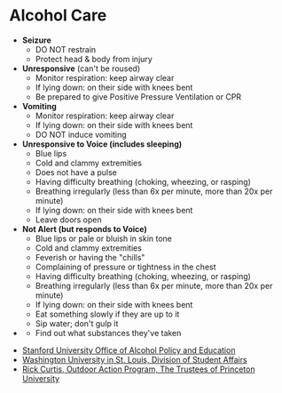 # Alcohol Care
* __Seizure__ <call></call>
  * DO NOT restrain
  * Protect head & body from injury
* __Unresponsive__ (can't be roused) <call></call>
  * Monitor respiration: keep airway clear
  * If lying down: on their side with knees bent
  * Be prepared to give Positive Pressure Ventilation or CPR
* __Vomiting__
  * Monitor respiration: keep airway clear
  * If lying down: on their side with knees bent
  * DO NOT induce vomiting
* __Unresponsive to Voice (includes sleeping)__
  * Blue lips <call></call>
  * Cold and clammy extremities <call></call>
  * Does not have a pulse <call></call>
  * Having difficulty breathing (choking, wheezing, or rasping) <call></call>
  * Breathing irregularly (less than 6x per minute, more than 20x per minute) <call></call>
  * If lying down: on their side with knees bent
  * Leave doors open
* __Not Alert (but responds to Voice)__
  * Blue lips or pale or bluish in skin tone <call></call>
  * Cold and clammy extremities <call></call>
  * Feverish or having the "chills" <call></call>
  * Complaining of pressure or tightness in the chest <call></call>
  * Having difficulty breathing (choking, wheezing, or rasping) <call></call>
  * Breathing irregularly (less than 6x per minute, more than 20x per minute) <call></call>
  * If lying down: on their side with knees bent
  * Eat something slowly if they are up to it
  * Sip water; don't gulp it
* <call></call>
  * Find out what substances they've taken

<div class="citations">

* [Stanford University Office of Alcohol Policy and Education](https://alcohol.stanford.edu/alcohol-drug-info/staying-safe/looking-out-your-friends)
* [Washington University in St. Louis, Division of Student Affairs](https://students.wustl.edu/immediate-care-intoxicated-person)
* [Rick Curtis, Outdoor Action Program, The Trustees of Princeton University](https://www.princeton.edu/~oa/safety/alcohol.shtml)

</div>
